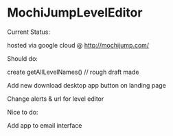 # MochiJumpLevelEditor

Current Status:

hosted via google cloud @ http://mochijump.com/

Should do:

create getAllLevelNames() // rough draft made

Add new download desktop app button on landing page

Change alerts & url for level editor

Nice to do:

Add app to email interface
